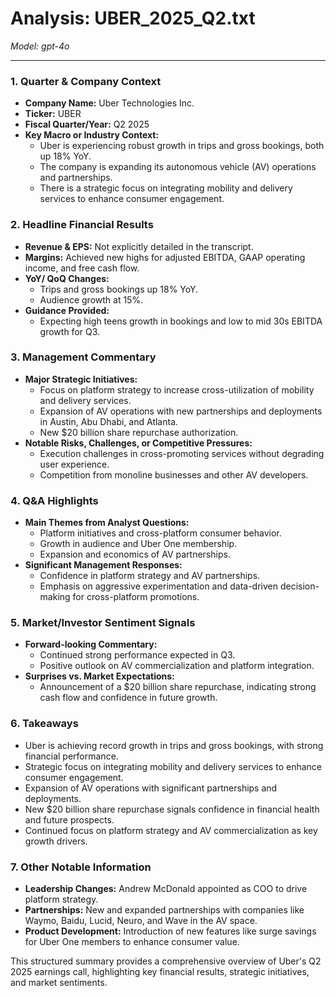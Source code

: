 # Analysis: UBER_2025_Q2.txt

*Model: gpt-4o*

---

### 1. Quarter & Company Context
- **Company Name:** Uber Technologies Inc.
- **Ticker:** UBER
- **Fiscal Quarter/Year:** Q2 2025
- **Key Macro or Industry Context:**
  - Uber is experiencing robust growth in trips and gross bookings, both up 18% YoY.
  - The company is expanding its autonomous vehicle (AV) operations and partnerships.
  - There is a strategic focus on integrating mobility and delivery services to enhance consumer engagement.

### 2. Headline Financial Results
- **Revenue & EPS:** Not explicitly detailed in the transcript.
- **Margins:** Achieved new highs for adjusted EBITDA, GAAP operating income, and free cash flow.
- **YoY/ QoQ Changes:** 
  - Trips and gross bookings up 18% YoY.
  - Audience growth at 15%.
- **Guidance Provided:**
  - Expecting high teens growth in bookings and low to mid 30s EBITDA growth for Q3.

### 3. Management Commentary
- **Major Strategic Initiatives:**
  - Focus on platform strategy to increase cross-utilization of mobility and delivery services.
  - Expansion of AV operations with new partnerships and deployments in Austin, Abu Dhabi, and Atlanta.
  - New $20 billion share repurchase authorization.
- **Notable Risks, Challenges, or Competitive Pressures:**
  - Execution challenges in cross-promoting services without degrading user experience.
  - Competition from monoline businesses and other AV developers.

### 4. Q&A Highlights
- **Main Themes from Analyst Questions:**
  - Platform initiatives and cross-platform consumer behavior.
  - Growth in audience and Uber One membership.
  - Expansion and economics of AV partnerships.
- **Significant Management Responses:**
  - Confidence in platform strategy and AV partnerships.
  - Emphasis on aggressive experimentation and data-driven decision-making for cross-platform promotions.

### 5. Market/Investor Sentiment Signals
- **Forward-looking Commentary:**
  - Continued strong performance expected in Q3.
  - Positive outlook on AV commercialization and platform integration.
- **Surprises vs. Market Expectations:**
  - Announcement of a $20 billion share repurchase, indicating strong cash flow and confidence in future growth.

### 6. Takeaways
- Uber is achieving record growth in trips and gross bookings, with strong financial performance.
- Strategic focus on integrating mobility and delivery services to enhance consumer engagement.
- Expansion of AV operations with significant partnerships and deployments.
- New $20 billion share repurchase signals confidence in financial health and future prospects.
- Continued focus on platform strategy and AV commercialization as key growth drivers.

### 7. Other Notable Information
- **Leadership Changes:** Andrew McDonald appointed as COO to drive platform strategy.
- **Partnerships:** New and expanded partnerships with companies like Waymo, Baidu, Lucid, Neuro, and Wave in the AV space.
- **Product Development:** Introduction of new features like surge savings for Uber One members to enhance consumer value.

This structured summary provides a comprehensive overview of Uber's Q2 2025 earnings call, highlighting key financial results, strategic initiatives, and market sentiments.